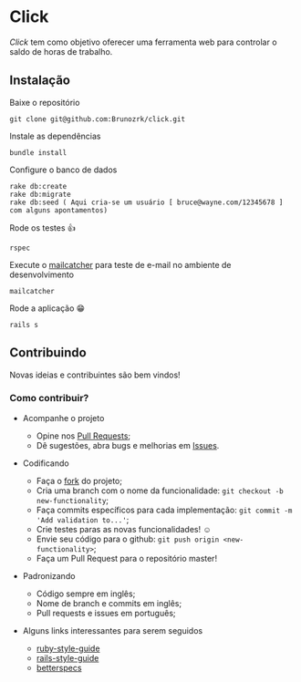 # Click

*Click* tem como objetivo oferecer uma ferramenta web para controlar o saldo de horas de trabalho.

## Instalação

Baixe o repositório
    
    git clone git@github.com:Brunozrk/click.git

Instale as dependências

    bundle install

Configure o banco de dados

    rake db:create
    rake db:migrate
    rake db:seed ( Aqui cria-se um usuário [ bruce@wayne.com/12345678 ] com alguns apontamentos)

Rode os testes :+1:

    rspec

Execute o  [mailcatcher](http://mailcatcher.me/) para teste de e-mail no ambiente de desenvolvimento

    mailcatcher

Rode a aplicação :grin:

    rails s

## Contribuindo

Novas ideias e contribuintes são bem vindos!

### Como contribuir?

  * Acompanhe o projeto
    * Opine nos [Pull Requests](https://github.com/Brunozrk/click/pulls);
    * Dê sugestões, abra bugs e melhorias em [Issues](https://github.com/Brunozrk/click/issues).

  * Codificando
    * Faça o [fork](https://github.com/Brunozrk/click/fork) do projeto;
    * Cria uma branch com o nome da funcionalidade: `git checkout -b new-functionality`;
    * Faça commits específicos para cada implementação: `git commit -m 'Add validation to...'`;
    * Crie testes paras as novas funcionalidades! :relaxed:
    * Envie seu código para o github: `git push origin <new-functionality>`;
    * Faça um Pull Request para o repositório master!

  * Padronizando
    * Código sempre em inglês;
    * Nome de branch e commits em inglês;
    * Pull requests e issues em português;

  * Alguns links interessantes para serem seguidos
    * [ruby-style-guide](https://github.com/bbatsov/ruby-style-guide)
    * [rails-style-guide](https://github.com/bbatsov/rails-style-guide)
    * [betterspecs](http://betterspecs.org/)
